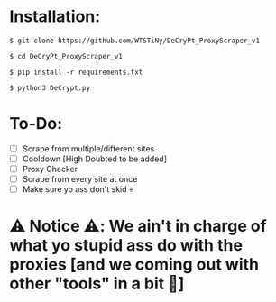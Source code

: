 # Installation:
`$ git clone https://github.com/WTSTiNy/DeCryPt_ProxyScraper_v1`

`$ cd DeCryPt_ProxyScraper_v1`

`$ pip install -r requirements.txt`

`$ python3 DeCrypt.py`


# To-Do:
- [ ] Scrape from multiple/different sites
- [ ] Cooldown [High Doubted to be added]
- [ ] Proxy Checker
- [ ] Scrape from every site at once
- [ ] Make sure yo ass don't skid 💀

# ⚠️ Notice ⚠️: We ain't in charge of what yo stupid ass do with the proxies [and we coming out with other "tools" in a bit 🙂]

